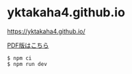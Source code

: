 # yktakaha4.github.io

https://yktakaha4.github.io/

[PDF版はこちら](https://github.com/yktakaha4/yktakaha4.github.io/releases/latest/download/resume.pdf)

```
$ npm ci
$ npm run dev
```

